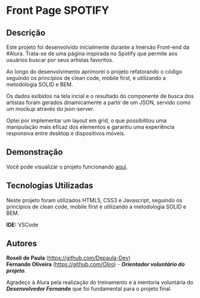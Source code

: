 # Front Page SPOTIFY

## Descrição
Este projeto foi desenvolvido inicialmente durante a Imersão Front-end da #Alura. Trata-se de uma página inspirada no Spotify que permite aos usuários buscar por seus artistas favoritos. 

Ao longo do desenvolvimento aprimorei o projeto refatorando o código seguindo os princípios de clean code, mobile first, e utilizando a metodologia SOLID e BEM. 

Os dados exibidos na tela incial e o resultado do componente de busca dos artistas foram gerados dinamicamente a partir de um JSON, servido como um mockup através do json-server.

Optei por implementar um layout em grid, o que possibilitou uma manipulação mais eficaz dos elementos e garantiu uma experiência responsiva entre desktop e dispositivos móveis.

## Demonstração
Você pode visualizar o projeto funcionando <a href="link_do_projeto" target="_blank">aqui</a>.

## Tecnologias Utilizadas
Neste projeto foram utilizados HTML5, CSS3 e Javascript, seguindo os princípios de clean code, mobile first e utilizando a metodologia SOLID e BEM.

**IDE:** VSCode

## Autores
**Roseli de Paula** (https://github.com/Depaula-Dev)  
**Fernando Oliveira** (https://github.com/Oliro) - ***Orientador voluntário do projeto***.

Agradeço à Alura pela realização do treinamento e à mentoria voluntária do ***Desenvolvedor Fernando*** que foi fundamental para o projeto final.


